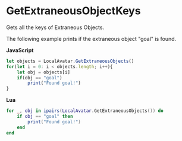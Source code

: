 # GetExtraneousObjectKeys

Gets all the keys of Extraneous Objects.

The following example prints if the extraneous object "goal" is found.

**JavaScript**
```js
let objects = LocalAvatar.GetExtraneousObjects()
for(let i = 0: i < objects.length; i++){
    let obj = objects[i]
    if(obj == "goal")
        print("Found goal!")
}
```

**Lua**
```lua
for _, obj in ipairs(LocalAvatar.GetExtraneousObjects()) do
    if obj == "goal" then
        print("Found goal!")
    end
end
```